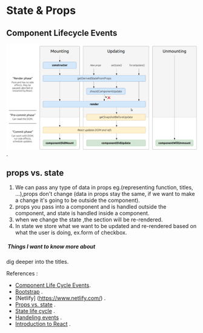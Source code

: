 # State & Props

## Component Lifecycle Events

![Diagram](../img/Screenshot(71).png) .

## props vs. state

1. We can pass any type of data in props eg.(representing function, titles, ...),props don't change (data in props stay the same, if we want to make a change it's going to be outside the component).
2. props you pass into a component and is handled outside the component, and state is handled inside a component. 
3. when we change the state ,the section will be re-rendered.
4. In state we store what we want to be updated and re-rendered based on what the user is doing, ex.form of checkbox.

#####  Things I want to know more about

dig deeper into the titles.

References :

* [Component Life Cycle Events](https://medium.com/@joshuablankenshipnola/react-component-lifecycle-events-cb77e670a093).
* [Bootstrap](https://react-bootstrap.github.io/) .
* [Netlify] (https://www.netlify.com/) .
* [Props vs. state](https://www.youtube.com/watch?v=IYvD9oBCuJI) .
* [State life cycle](https://reactjs.org/docs/state-and-lifecycle.html) .
* [Handeling events](https://reactjs.org/docs/handling-events.html) .
* [Introduction to React](https://reactjs.org/tutorial/tutorial.html) .